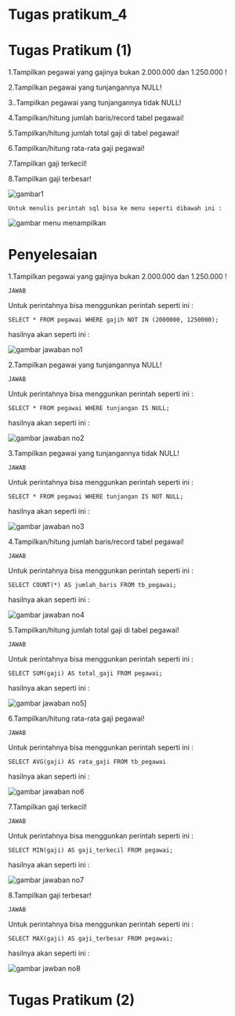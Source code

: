 # Tugas pratikum_4

# Tugas Pratikum (1)

1.Tampilkan pegawai yang gajinya bukan 2.000.000 dan 1.250.000 !

2.Tampilkan pegawai yang tunjangannya NULL!

3..Tampilkan pegawai yang tunjangannya tidak NULL!

4.Tampilkan/hitung jumlah baris/record tabel pegawai!

5.Tampilkan/hitung jumlah total gaji di tabel pegawai!

6.Tampilkan/hitung rata-rata gaji pegawai!

7.Tampilkan gaji terkecil!

8.Tampilkan gaji terbesar!


![gambar1](https://github.com/MikaelRivaldo/pratikum_4/assets/115770247/7f7a0162-ba08-40c0-890f-535b74b47507)


`Untuk menulis perintah sql bisa ke menu seperti dibawah ini : `

![gambar menu menampilkan](https://github.com/MikaelRivaldo/pratikum_4/assets/115770247/a4ea21ca-ed58-41b1-868c-bdbce979658d)


# Penyelesaian

1.Tampilkan pegawai yang gajinya bukan 2.000.000 dan 1.250.000 !

`JAWAB`

Untuk perintahnya bisa menggunkan perintah seperti ini  :

`SELECT * FROM pegawai WHERE gajih NOT IN (2000000, 1250000);`

hasilnya akan seperti ini :

![gambar jawaban no1](https://github.com/MikaelRivaldo/pratikum_4/assets/115770247/0cb432bc-c432-464b-bbdb-e54b70535222)


2.Tampilkan pegawai yang tunjangannya NULL!

`JAWAB`

Untuk perintahnya bisa menggunkan perintah seperti ini  :

`SELECT * FROM pegawai WHERE tunjangan IS NULL;`

hasilnya akan seperti ini :

![gambar jawaban no2](https://github.com/MikaelRivaldo/pratikum_4/assets/115770247/ab39858f-753c-4227-a789-121215befbac)

3.Tampilkan pegawai yang tunjangannya tidak NULL!

`JAWAB`

Untuk perintahnya bisa menggunkan perintah seperti ini  :

`SELECT * FROM pegawai WHERE tunjangan IS NOT NULL;`

 hasilnya akan seperti ini :

![gambar jawaban no3](https://github.com/MikaelRivaldo/pratikum_4/assets/115770247/84671f5f-a175-48e7-866f-2aba119d00c0)

4.Tampilkan/hitung jumlah baris/record tabel pegawai!

`JAWAB`

Untuk perintahnya bisa menggunkan perintah seperti ini  :

`SELECT COUNT(*) AS jumlah_baris FROM tb_pegawai;`

hasilnya akan seperti ini :

![gambar jawaban no4](https://github.com/MikaelRivaldo/pratikum_4/assets/115770247/1aa41e1c-0651-48c3-bdc2-4eae4b598a40)

5.Tampilkan/hitung jumlah total gaji di tabel pegawai!

`JAWAB`

Untuk perintahnya bisa menggunkan perintah seperti ini  :

`SELECT SUM(gaji) AS total_gaji FROM pegawai;`

hasilnya akan seperti ini :

![gambar jawaban no5](https://github.com/MikaelRivaldo/pratikum_4/assets/115770247/f85ac4d1-e069-4fed-b17b-5ec9a2a0a24e)]

6.Tampilkan/hitung rata-rata gaji pegawai!

`JAWAB`

Untuk perintahnya bisa menggunkan perintah seperti ini  :

`SELECT AVG(gaji) AS rata_gaji FROM tb_pegawai`

hasilnya akan seperti ini :

![gambar jawaban no6](https://github.com/MikaelRivaldo/pratikum_4/assets/115770247/30e6fa55-530d-4caf-948c-96d3288559b9)

7.Tampilkan gaji terkecil!

`JAWAB`

Untuk perintahnya bisa menggunkan perintah seperti ini  :

`SELECT MIN(gaji) AS gaji_terkecil FROM pegawai;`

hasilnya akan seperti ini :

![gambar jawaban no7](https://github.com/MikaelRivaldo/pratikum_4/assets/115770247/7e567935-3f0b-4dba-b701-26aa3d3c5e73)

8.Tampilkan gaji terbesar!

`JAWAB`

Untuk perintahnya bisa menggunkan perintah seperti ini  :

`SELECT MAX(gaji) AS gaji_terbesar FROM pegawai;`

hasilnya akan seperti ini :

![gambar jawban no8](https://github.com/MikaelRivaldo/pratikum_4/assets/115770247/fb27e507-9cb5-49d8-b1c3-8b657ac22f95)



# Tugas Pratikum (2)

